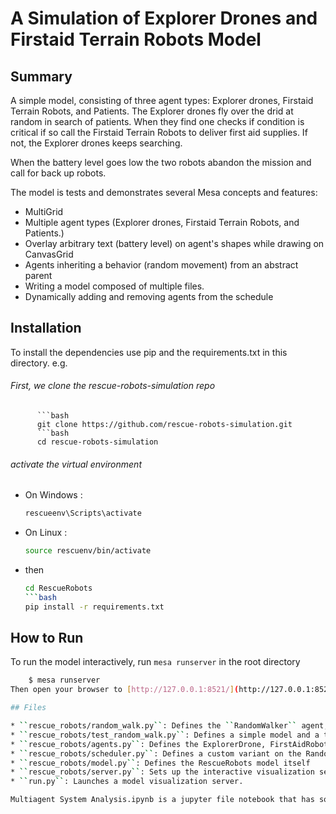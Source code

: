 # A Simulation of Explorer Drones and Firstaid Terrain Robots Model

## Summary

A simple  model, consisting of three agent types: Explorer drones, Firstaid Terrain Robots, and Patients. The Explorer drones fly over the drid at random in search of patients. When they find one checks if condition is critical if so call the Firstaid Terrain Robots to deliver first aid supplies. If not, the Explorer drones keeps searching.

When the battery level goes low the two robots abandon the mission and call for back up robots.

The model is tests and demonstrates several Mesa concepts and features:
 - MultiGrid
 - Multiple agent types (Explorer drones, Firstaid Terrain Robots, and Patients.)
 - Overlay arbitrary text (battery level) on agent's shapes while drawing on CanvasGrid
 - Agents inheriting a behavior (random movement) from an abstract parent
 - Writing a model composed of multiple files.
 - Dynamically adding and removing agents from the schedule

## Installation
To install the dependencies use pip and the requirements.txt in this directory. e.g.

###### First, we clone the rescue-robots-simulation repo
          ```bash
          git clone https://github.com/rescue-robots-simulation.git
          ```bash
          cd rescue-robots-simulation
       
###### activate the virtual environment
- On Windows : 
    ```bash
    rescueenv\Scripts\activate
- On Linux : 
    ```bash
    source rescuenv/bin/activate
- then 
    ```bash
    cd RescueRobots
    ```bash
    pip install -r requirements.txt

## How to Run

To run the model interactively, run ``mesa runserver`` in the root directory

```bash
    $ mesa runserver
Then open your browser to [http://127.0.0.1:8521/](http://127.0.0.1:8521/) and press Reset, then Run.

## Files

* ``rescue_robots/random_walk.py``: Defines the ``RandomWalker`` agent, which implements the behavior of moving randomly across a grid, one cell at a time. Both the ExplorerDrone and FirstAidRobot agents will inherit from it.
* ``rescue_robots/test_random_walk.py``: Defines a simple model and a text-only visualization intended to make sure the RandomWalk class was working as expected. This doesn't actually model anything, but serves as an ad-hoc unit test. To run it, ``cd`` into the ``rescue_robots`` directory and run ``python test_random_walk.py``. You'll see a series of ASCII grids, one per model step, with each cell showing a count of the number of agents in it.
* ``rescue_robots/agents.py``: Defines the ExplorerDrone, FirstAidRobot, and Patient agent classes.
* ``rescue_robots/scheduler.py``: Defines a custom variant on the RandomActivationByType scheduler, where we can define filters for the `get_type_count` function.
* ``rescue_robots/model.py``: Defines the RescueRobots model itself
* ``rescue_robots/server.py``: Sets up the interactive visualization server
* ``run.py``: Launches a model visualization server.

Multiagent System Analysis.ipynb is a jupyter file notebook that has some analysis from the simulation
